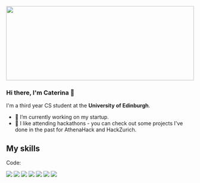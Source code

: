 <img src="https://images.squarespace-cdn.com/content/v1/5ad2754d75f9eeb22cb26028/1566715705847-O82KZ2V95UQCVKXQWZ0A/light+pink+banner-03.jpg?format=2500w" height="200px" width="100%"/>

### Hi there, I'm Caterina 👋

I'm a third year CS student at the **University of Edinburgh**.

- 🔭 I’m currently working on my startup.
- 🌱 I like attending hackathons - you can check out some projects I've done in the past for AthenaHack and HackZurich.

## My skills

Code:

![](https://img.shields.io/badge/React-7BDFF2)
![](https://img.shields.io/badge/JavaScript-ff5d8f)
![](https://img.shields.io/badge/HTML5-B2F7EF)
![](https://img.shields.io/badge/Haskell-EFF7F6)
![](https://img.shields.io/badge/Java-F7D6E0)
![](https://img.shields.io/badge/Python-ff5d8f)
![](https://img.shields.io/badge/C-bff8ff)


